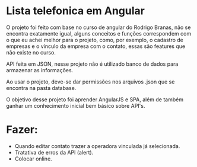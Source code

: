 # Lista telefonica em Angular

O projeto foi feito com base no curso de angular do Rodrigo Branas, não se encontra exatamente igual, 
alguns conceitos e funções correspondem com o que eu achei melhor para o projeto, 
como, por exemplo, o cadastro de empresas e o vínculo da empresa com o contato, 
essas são features que não existe no curso.

API feita em JSON, nesse projeto não é utilizado banco de dados para armazenar as informações.

Ao usar o projeto, deve-se dar permissões nos arquivos .json que se encontra na pasta database.

O objetivo desse projeto foi aprender AngularJS e SPA, além de também ganhar um conhecimento inicial bem básico sobre API's.

# Fazer:
- Quando editar contato trazer a operadora vinculada já selecionada.
- Tratativa de erros da API (alert).
- Colocar online.